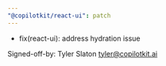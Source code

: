 ```yaml
---
"@copilotkit/react-ui": patch
---
```


- fix(react-ui): address hydration issue

Signed-off-by: Tyler Slaton <tyler@copilotkit.ai>
